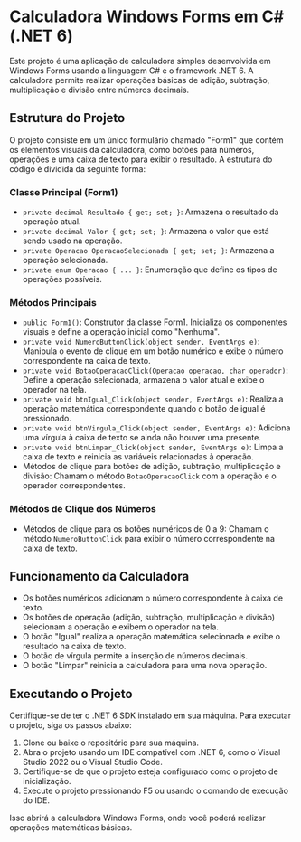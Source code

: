 

# Calculadora Windows Forms em C# (.NET 6)

Este projeto é uma aplicação de calculadora simples desenvolvida em Windows Forms usando a linguagem C# e o framework .NET 6. A calculadora permite realizar operações básicas de adição, subtração, multiplicação e divisão entre números decimais.


## Estrutura do Projeto

O projeto consiste em um único formulário chamado "Form1" que contém os elementos visuais da calculadora, como botões para números, operações e uma caixa de texto para exibir o resultado. A estrutura do código é dividida da seguinte forma:

### Classe Principal (Form1)

- `private decimal Resultado { get; set; }`: Armazena o resultado da operação atual.
- `private decimal Valor { get; set; }`: Armazena o valor que está sendo usado na operação.
- `private Operacao OperacaoSelecionada { get; set; }`: Armazena a operação selecionada.
- `private enum Operacao { ... }`: Enumeração que define os tipos de operações possíveis.

### Métodos Principais

- `public Form1()`: Construtor da classe Form1. Inicializa os componentes visuais e define a operação inicial como "Nenhuma".
- `private void NumeroButtonClick(object sender, EventArgs e)`: Manipula o evento de clique em um botão numérico e exibe o número correspondente na caixa de texto.
- `private void BotaoOperacaoClick(Operacao operacao, char operador)`: Define a operação selecionada, armazena o valor atual e exibe o operador na tela.
- `private void btnIgual_Click(object sender, EventArgs e)`: Realiza a operação matemática correspondente quando o botão de igual é pressionado.
- `private void btnVirgula_Click(object sender, EventArgs e)`: Adiciona uma vírgula à caixa de texto se ainda não houver uma presente.
- `private void btnLimpar_Click(object sender, EventArgs e)`: Limpa a caixa de texto e reinicia as variáveis relacionadas à operação.
- Métodos de clique para botões de adição, subtração, multiplicação e divisão: Chamam o método `BotaoOperacaoClick` com a operação e o operador correspondentes.

### Métodos de Clique dos Números

- Métodos de clique para os botões numéricos de 0 a 9: Chamam o método `NumeroButtonClick` para exibir o número correspondente na caixa de texto.

## Funcionamento da Calculadora

- Os botões numéricos adicionam o número correspondente à caixa de texto.
- Os botões de operação (adição, subtração, multiplicação e divisão) selecionam a operação e exibem o operador na tela.
- O botão "Igual" realiza a operação matemática selecionada e exibe o resultado na caixa de texto.
- O botão de vírgula permite a inserção de números decimais.
- O botão "Limpar" reinicia a calculadora para uma nova operação.

## Executando o Projeto

Certifique-se de ter o .NET 6 SDK instalado em sua máquina. Para executar o projeto, siga os passos abaixo:

1. Clone ou baixe o repositório para sua máquina.
2. Abra o projeto usando um IDE compatível com .NET 6, como o Visual Studio 2022 ou o Visual Studio Code.
3. Certifique-se de que o projeto esteja configurado como o projeto de inicialização.
4. Execute o projeto pressionando F5 ou usando o comando de execução do IDE.

Isso abrirá a calculadora Windows Forms, onde você poderá realizar operações matemáticas básicas.
